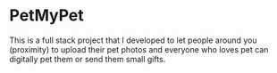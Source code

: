 # PetMyPet
This is a full stack project that I developed to let people around you (proximity) to upload their pet photos and everyone who loves pet can digitally pet them or send them small gifts.
